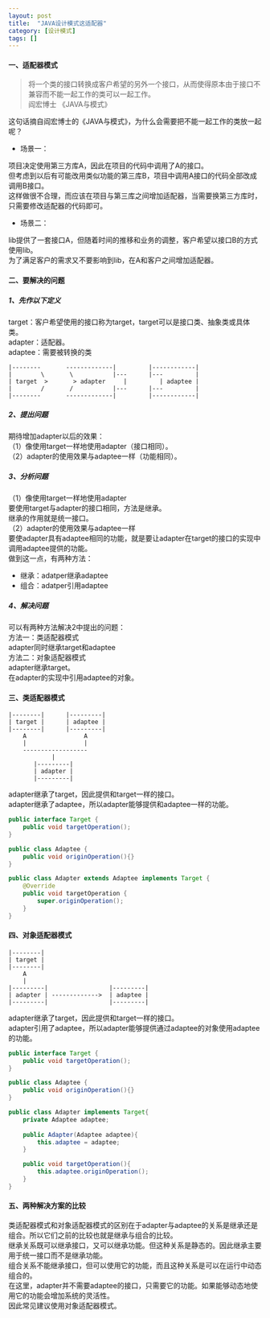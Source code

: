 ```yaml
---
layout: post
title:  "JAVA设计模式这适配器"
category: [设计模式]
tags: []
---
```


#### 一、适配器模式

> 将一个类的接口转换成客户希望的另外一个接口，从而使得原本由于接口不兼容而不能一起工作的类可以一起工作。  
>                                              阎宏博士 《JAVA与模式》  

这句话摘自阎宏博士的《JAVA与模式》，为什么会需要把不能一起工作的类放一起呢？  

 - 场景一：  
 
项目决定使用第三方库A，因此在项目的代码中调用了A的接口。  
但考虑到以后有可能改用类似功能的第三库B，项目中调用A接口的代码全部改成调用B接口。  
这样做很不合理，而应该在项目与第三库之间增加适配器，当需要换第三方库时，只需要修改适配器的代码即可。  

 - 场景二：
 
lib提供了一套接口A，但随着时间的推移和业务的调整，客户希望以接口B的方式使用lib。  
为了满足客户的需求又不要影响到lib，在A和客户之间增加适配器。  

<!-- more -->

#### 二、要解决的问题

##### 1、先作以下定义

target：客户希望使用的接口称为target，target可以是接口类、抽象类或具体类。  
adapter：适配器。  
adaptee：需要被转换的类  

```
|--------       -------------|         |------------|
|        \       \           |---      |---         |
| target  >       > adapter     |         | adaptee |
|        /       /           |---      |---         |
|--------       -------------|         |------------|
```

##### 2、提出问题

期待增加adapter以后的效果：  
（1）像使用target一样地使用adapter（接口相同）。  
（2）adapter的使用效果与adaptee一样（功能相同）。  

##### 3、分析问题

（1）像使用target一样地使用adapter  
要使用target与adapter的接口相同，方法是继承。  
继承的作用就是统一接口。  
（2）adapter的使用效果与adaptee一样  
要使adapter具有adaptee相同的功能，就是要让adapter在target的接口的实现中调用adaptee提供的功能。  
做到这一点，有两种方法：  

 - 继承：adatper继承adaptee  
 - 组合：adatper引用adaptee

##### 4、解决问题

可以有两种方法解决2中提出的问题：  
方法一：类适配器模式  
adapter同时继承target和adaptee  
方法二：对象适配器模式  
adapter继承target。  
在adapter的实现中引用adaptee的对象。  

#### 三、类适配器模式

```
|--------|      |---------|
| target |      | adaptee |
|--------|      |---------|
    A                A
    |                | 
    ------------------
            |
       |---------|
       | adapter |
       |---------|
```

adapter继承了target，因此提供和target一样的接口。  
adapter继承了adaptee，所以adapter能够提供和adaptee一样的功能。  

```java
public interface Target {
    public void targetOperation(); 
}

public class Adaptee {
    public void originOperation(){}
}

public class Adapter extends Adaptee implements Target {
    @Override
    public void targetOperation {
        super.originOperation();
    }
}
```

#### 四、对象适配器模式

```
|--------| 
| target |
|--------|
    A     
    |     
|---------|                 |---------|
| adapter | ------------->  | adaptee |
|---------|                 |---------|
```

adapter继承了target，因此提供和target一样的接口。  
adapter引用了adaptee，所以adapter能够提供通过adaptee的对象使用adaptee的功能。  

```java
public interface Target {
    public void targetOperation(); 
}

public class Adaptee {
    public void originOperation(){}
}

public class Adapter implements Target{
    private Adaptee adaptee;
    
    public Adapter(Adaptee adaptee){
        this.adaptee = adaptee;
    }

    public void targetOperation(){
        this.adaptee.originOperation();
    }
}
```

#### 五、两种解决方案的比较

类适配器模式和对象适配器模式的区别在于adapter与adaptee的关系是继承还是组合。所以它们之前的比较也就是继承与组合的比较。  
继承关系既可以继承接口，又可以继承功能。但这种关系是静态的。因此继承主要用于统一接口而不是继承功能。  
组合关系不能继承接口，但可以使用它的功能，而且这种关系是可以在运行中动态组合的。  
在这里，adapter并不需要adaptee的接口，只需要它的功能。如果能够动态地使用它的功能会增加系统的灵活性。  
因此常见建议使用对象适配器模式。  
